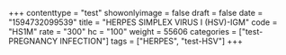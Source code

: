 +++
contenttype = "test"
showonlyimage = false
draft = false
date = "1594732099539"
title = "HERPES SIMPLEX VIRUS I (HSV)-IGM"
code = "HS1M"
rate = "300"
hc = "100"
weight = 55606
categories = ["test-PREGNANCY INFECTION"]
tags = ["HERPES", "test-HSV"]
+++


